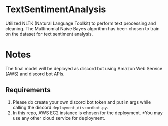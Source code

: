 # TextSentimentAnalysis
Utilized NLTK (Natural Language Toolkit) to perform text processing and cleaning. The Multinomial Naive Bayes algorithm has been chosen to train on the dataset for text sentiment analysis.

# Notes
The final model will be deployed as discord bot using Amazon Web Service (AWS) and discord bot APIs.
## Requirements
1. Please do create your own discord bot token and put in args while calling the discord ```deployment_discordbot.py```.
2. In this repo, AWS EC2 instance is chosen for the deployment. *You may use any other cloud service for deployment. 

